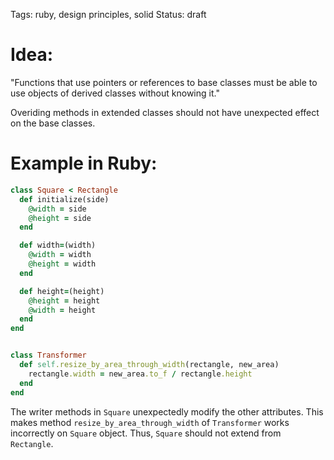 Tags: ruby, design principles, solid
Status: draft

# Idea:

"Functions that use pointers or references to base classes must be able to use objects of derived classes without knowing it."

Overiding methods in extended classes should not have unexpected effect on the base classes.

# Example in Ruby:

```ruby
class Square < Rectangle
  def initialize(side)
    @width = side
    @height = side
  end

  def width=(width)
    @width = width
    @height = width
  end

  def height=(height)
    @height = height
    @width = height
  end
end


class Transformer
  def self.resize_by_area_through_width(rectangle, new_area)
    rectangle.width = new_area.to_f / rectangle.height
  end
end
```

The writer methods in `Square` unexpectedly modify the other attributes. This makes method `resize_by_area_through_width` of `Transformer` works incorrectly on `Square` object. Thus, `Square` should not extend from `Rectangle`.
